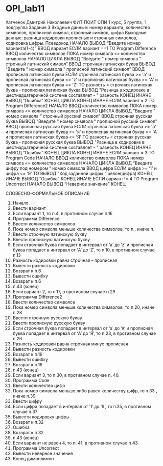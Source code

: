 # OPI_lab11
Хатченок
Дмитрий
Николаевич
ФИТ
ПОИТ
ОПИ
1 курс, 5 группа, 1 подгруппа
Задание 3
Входные данные: номер варианта, количество символов, прописной символ, строчный символ, цифра
Выходные данные: разница кодировки прописных и строчных символов, кодировка цифры.
Псевдокод
НАЧАЛО
ВЫВОД  “Введите номер варианта(1-4)”
ВВОД вариант
ЕСЛИ вариант ==1 ТО
Program Difference
ВВОД количество символов
ПОКА номер символа <= количество символов
	НАЧАЛО ЦИКЛА
ВЫВОД  "Введите " номер символа “ строчный  латинский символ”
ВВОД строчная латинская буква
ВЫВОД  "Введите " номер символа “ прописной  латинский символ”
ВВОД прописная латинская буква
ЕСЛИ строчная латинская буква >= 'a' и прописная латинская буква <= 'z' и прописная латинская буква >= 'A' и прописная латинская буква <= 'Z' ТО
разность = строчная латинская буква - прописная латинская буква
ВЫВОД "Разница в кодировке в шестнадцатеричной системе составляет -  " разность 
КОНЕЦ
ИНАЧЕ 
ВЫВОД  “Ошибка”
КОНЕЦ ЦИКЛА
КОНЕЦ
ИНАЧЕ
ЕСЛИ вариант = 2 ТО
Program Difference2
НАЧАЛО
ВВОД количество символов
ПОКА номер символа <= количество символов
	НАЧАЛО ЦИКЛА
ВЫВОД  "Введите " номер символа “ строчный  русский символ”
ВВОД строчная русская буква
ВЫВОД  "Введите " номер символа “ прописной  русский символ”
ВВОД прописная русская буква
ЕСЛИ строчная латинская буква >= 'a' и прописная латинская буква <= 'я' и прописная латинская буква >= 'A' и прописная латинская буква <= 'Я' ТО
разность = строчная русская буква - прописная русская буква
ВЫВОД "Разница в кодировке в шестнадцатеричной системе составляет -  " разность 
КОНЕЦ
ИНАЧЕ 
ВЫВОД  “Ошибка”
КОНЕЦ ЦИКЛА
КОНЕЦ
ИНАЧЕ
ЕСЛИ вариант = 3 ТО
Program Code
НАЧАЛО
ВВОД количество символов
ПОКА номер символа <= количество символов
	НАЧАЛО ЦИКЛА
ВЫВОД “Введите цифру под номером ” номер символа
ВВОД цифра
ЕСЛИ цифра >= ‘1’ и цифра <= '9’ ТО
ВЫВОД “Код заданной цифры “ целое(цифра)
КОНЕЦ
ИНАЧЕ 
ВЫВОД  “Ошибка”
КОНЕЦ
ИНАЧЕ
ЕСЛИ вариант != 4 ТО
Program Uncorrect
НАЧАЛО
ВЫВОД “Неверное значение”
КОНЕЦ

СЛОВЕСНО-ФОРМУЛЬНОЕ ОПИСАНИЕ:
1.	Начало
2.	Ввести вариант 
3.	Если вариант 1, то п.4, в противном случае п.16
4.	Программа Difference
5.	Ввести количество символов
6.	Пока номер символа меньше количества символов, то п., иначе п.
7.	Ввести  строчную латинскую букву 
8.	Ввести прописную латинскую букву 
9.	Если строчная буква попадает в интервал от ‘a’ до ‘z’ и прописная буква попадает в интервал от ‘A’ до ‘Z’, то п.10, в противном случае п.13
10.	Разность кодировки равна строчная – прописная
11.	Вывести разность кодировки
12.	Возврат к п.6
13.	Вывести ошибку
14.	Возврат к п.6
15. п.43 (конец) 
16. Если вариант 2, то п.17, в противном случае п.29
17. Программа Difference2
18.	 Ввести количество символов
19.	Пока номер символа меньше количества символов, то п.20, иначе п.28
20. Ввести строчную русскую букву
21. Ввести прописную русскую букву
22. Если строчная буква попадает в интервал от ‘a’ до ‘я’ и прописная буква попадает в интервал от ‘A’ до ‘Я’, то п.23, в противном случае п.26
23. Разность кодировки равна строчная  минус прописная
24. Вывести разность кодировки
25. Возврат к п.19
26. Вывести ошибку
 27. Возврат к п.19
28. п.43 (конец)   
29. Если вариант 3, то п.30, в противном случае п. 40.
 30. Программа Code
31. Ввести количество цифр
32. Пока номер символа меньше либо равен количеству цифр, то п.33 , иначе п.39
33. Ввести цифру 
34. Если цифра попадает в интервал от ‘1’ до ‘9’, то п.35, в противном случае п.37
35. Вывести кодировку цифры
36. Возврат к п.32
37. Ошибка
38. Возврат к п.32
39. п.43 (конец)
40. Если вариант не равен 4, то п. 41, в противном случае п.43
41. Программа Uncorrect
42. Вывести неверное значение
43. Конец
димонлимон
